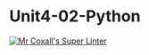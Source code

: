 # Unit4-02-Python
[![Mr Coxall's Super Linter](https://github.com/ICS3U-Programming-JaydenS/Unit4-02-Python/workflows/Mr%20Coxall's%20Super%20Linter/badge.svg)](https://github.com/ICS3U-Programming-JaydenS/Unit4-02-Python/actions/)
